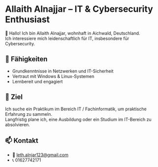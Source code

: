 # Allaith Alnajjar – IT & Cybersecurity Enthusiast

👋 Hallo! Ich bin Allaith Alnajjar, wohnhaft in Aichwald, Deutschland.  
Ich interessiere mich leidenschaftlich für IT, insbesondere für Cybersecurity.

## 🔧 Fähigkeiten
- Grundkenntnisse in Netzwerken und IT-Sicherheit  
- Vertraut mit Windows & Linux-Systemen  
- Lernbereit und engagiert

## 🎯 Ziel
Ich suche ein Praktikum im Bereich IT / Fachinformatik, um praktische Erfahrung zu sammeln.  
Langfristig plane ich, eine Ausbildung oder ein Studium im IT-Bereich zu absolvieren.

## 📫 Kontakt
- 📧 leth.alnjar123@gmail.com  
- 📞 01627742171
